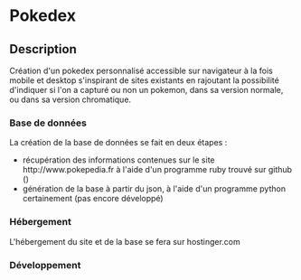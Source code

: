 <h1>Pokedex</h1>

<h2>Description</h2>

Création d'un pokedex personnalisé accessible sur navigateur à la fois mobile et desktop s'inspirant de sites existants en rajoutant la possibilité d'indiquer si l'on a capturé ou non un pokemon, dans sa version normale, ou dans sa version chromatique.

<h3>Base de données</h3>

La création de la base de données se fait en deux étapes :
<ul>
	<li>récupération des informations contenues sur le site http://www.pokepedia.fr à l'aide d'un programme ruby trouvé sur github ()</li>
	<li>génération de la base à partir du json, à l'aide d'un programme python certainement (pas encore développé)</li>
</ul>

<h3>Hébergement</h3>

L'hébergement du site et de la base se fera sur hostinger.com

<h3>Développement</h3>